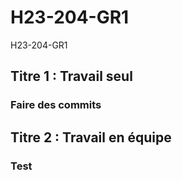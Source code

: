 # H23-204-GR1
H23-204-GR1
## Titre 1 : Travail seul
### Faire des commits

## Titre 2 : Travail en équipe
### Test
